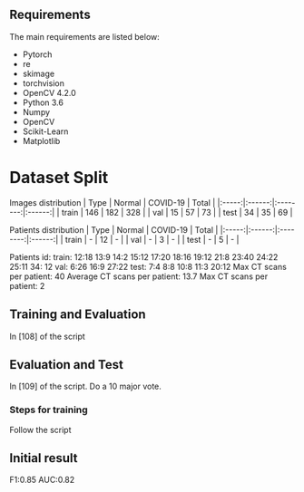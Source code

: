## Requirements

The main requirements are listed below:

* Pytorch
* re
* skimage
* torchvision
* OpenCV 4.2.0
* Python 3.6
* Numpy
* OpenCV
* Scikit-Learn
* Matplotlib


# Dataset Split
Images distribution
|  Type | Normal | COVID-19 |  Total |
|:-----:|:------:|:--------:|:------:|
| train |  146   |    182   |   328  |
|  val  |   15   |     57   |    73  |
|  test |   34   |     35   |    69  |

Patients distribution
|  Type | Normal | COVID-19 |  Total |
|:-----:|:------:|:--------:|:------:|
| train |    -   |     12   |    -   |
|  val  |    -   |      3   |    -   |
|  test |    -   |      5   |    -   |

Patients id:
train: 12:18  13:9  14:2  15:12  17:20  18:16  19:12  21:8  23:40  24:22  25:11  34: 12
val: 6:26  16:9  27:22 
test: 7:4  8:8  10:8  11:3  20:12
Max CT scans per patient: 40
Average CT scans per patient: 13.7
Max CT scans per patient: 2




## Training and Evaluation
   In [108] of the script

## Evaluation and Test
   In [109] of the script. Do a 10 major vote.

### Steps for training
   Follow the script

## Initial result
   F1:0.85 AUC:0.82
